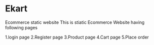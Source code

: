# Ekart
Ecommerce static website
This is stiatic Ecommerce Website having following pages

1.login page
2.Register page
3.Product page
4.Cart page
5.Place order


